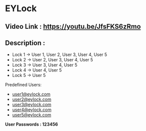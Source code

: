 # EYLock

## Video Link : https://youtu.be/JfsFKS6zRmo

## Description : 

- Lock 1 -> User 1, User 2, User 3, User 4, User 5
- Lock 2 -> User 2, User 3, User 4, User 5
- Lock 3 -> User 3, User 4, User 5
- Lock 4 -> User 4, User 5
- Lock 5 -> User 5

Predefined Users: 

- user1@eylock.com
- user2@eylock.com
- user3@eylock.com
- user4@eylock.com
- user5@eylock.com

**User Passwords : 123456** 
